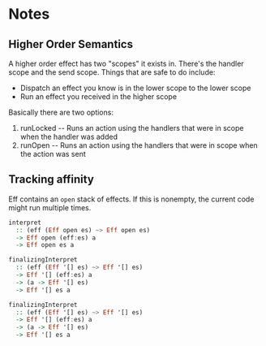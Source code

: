 # Notes

## Higher Order Semantics

A higher order effect has two "scopes" it exists in. There's the handler scope
and the send scope. Things that are safe to do include:

* Dispatch an effect you know is in the lower scope to the lower scope
* Run an effect you received in the higher scope

Basically there are two options:

1. runLocked -- Runs an action using the handlers that were in scope when the
   handler was added
1. runOpen -- Runs an action using the handlers that were in scope when the
   action was sent

## Tracking affinity

Eff contains an `open` stack of effects. If this is nonempty, the current code
might run multiple times.

```haskell
interpret
  :: (eff (Eff open es) ~> Eff open es)
  -> Eff open (eff:es) a
  -> Eff open es a

finalizingInterpret
  :: (eff (Eff '[] es) ~> Eff '[] es)
  -> Eff '[] (eff:es) a
  -> (a -> Eff '[] es)
  -> Eff '[] es a

finalizingInterpret
  :: (eff (Eff '[] es) ~> Eff '[] es)
  -> Eff '[] (eff:es) a
  -> (a -> Eff '[] es)
  -> Eff '[] es a
```
